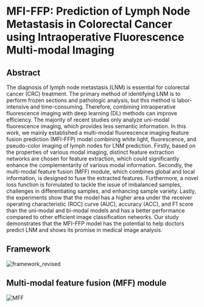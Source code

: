 # MFI-FFP: Prediction of Lymph Node Metastasis in Colorectal Cancer using Intraoperative Fluorescence Multi-modal Imaging

## Abstract

The diagnosis of lymph node metastasis (LNM) is essential for colorectal cancer (CRC) treatment. The primary method of identifying LNM is to perform frozen sections and pathologic analysis, but this method is labor-intensive and time-consuming. Therefore, combining intraoperative fluorescence imaging with deep learning (DL) methods can improve efficiency. The majority of recent studies only analyze uni-modal fluorescence imaging, which provides less semantic information. In this work, we mainly established a multi-modal fluorescence imaging feature fusion prediction (MFI-FFP) model combining white light, fluorescence, and pseudo-color imaging of lymph nodes for LNM prediction. Firstly, based on the properties of various modal imaging, distinct feature extraction networks are chosen for feature extraction, which could significantly enhance the complementarity of various modal information. Secondly, the multi-modal feature fusion (MFF) module, which combines global and local information, is designed to fuse the extracted features. Furthermore, a novel loss function is formulated to tackle the issue of imbalanced samples, challenges in differentiating samples, and enhancing sample variety. Lastly, the experiments show that the model has a higher area under the receiver operating characteristic (ROC) curve (AUC), accuracy (ACC), and F1 score than the uni-modal and bi-modal models and has a better performance compared to other efficient image classification networks. Our study demonstrates that the MFI-FFP model has the potential to help doctors predict LNM and shows its promise in medical image analysis.
## Framework
![framework_revised](https://github.com/user-attachments/assets/ae1b49ab-4e49-452e-b858-09616f3c0aff)
## Multi-modal feature fusion (MFF) module
![MFF](https://github.com/user-attachments/assets/12741fa3-aa3a-437c-9fd2-fe05704e3e69)
